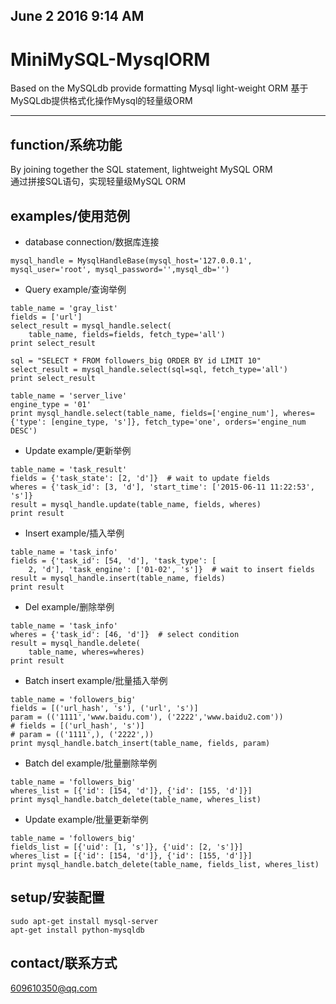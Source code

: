 ## June 2 2016 9:14 AM

# MiniMySQL-MysqlORM
Based on the MySQLdb provide formatting Mysql light-weight ORM
基于MySQLdb提供格式化操作Mysql的轻量级ORM

* * *

## function/系统功能

By joining together the SQL statement, lightweight MySQL ORM  
通过拼接SQL语句，实现轻量级MySQL ORM

## examples/使用范例

- database connection/数据库连接
```
mysql_handle = MysqlHandleBase(mysql_host='127.0.0.1', mysql_user='root', mysql_password='',mysql_db='')
```
- Query example/查询举例
```
table_name = 'gray_list'
fields = ['url']
select_result = mysql_handle.select(
    table_name, fields=fields, fetch_type='all')
print select_result
```
```
sql = "SELECT * FROM followers_big ORDER BY id LIMIT 10"
select_result = mysql_handle.select(sql=sql, fetch_type='all')
print select_result
```
```
table_name = 'server_live'
engine_type = '01'
print mysql_handle.select(table_name, fields=['engine_num'], wheres={'type': [engine_type, 's']}, fetch_type='one', orders='engine_num DESC')
```

- Update example/更新举例
```
table_name = 'task_result'
fields = {'task_state': [2, 'd']}  # wait to update fields
wheres = {'task_id': [3, 'd'], 'start_time': ['2015-06-11 11:22:53', 's']}
result = mysql_handle.update(table_name, fields, wheres)
print result
```

- Insert example/插入举例
```
table_name = 'task_info'
fields = {'task_id': [54, 'd'], 'task_type': [
    2, 'd'], 'task_engine': ['01-02', 's']}  # wait to insert fields
result = mysql_handle.insert(table_name, fields)
print result
```

- Del example/删除举例
```
table_name = 'task_info'
wheres = {'task_id': [46, 'd']}  # select condition
result = mysql_handle.delete(
    table_name, wheres=wheres)
print result
```

- Batch insert example/批量插入举例
```
table_name = 'followers_big'
fields = [('url_hash', 's'), ('url', 's')]
param = (('1111','www.baidu.com'), ('2222','www.baidu2.com'))
# fields = [('url_hash', 's')]
# param = (('1111',), ('2222',))
print mysql_handle.batch_insert(table_name, fields, param)
```

- Batch del example/批量删除举例
```
table_name = 'followers_big'
wheres_list = [{'id': [154, 'd']}, {'id': [155, 'd']}]
print mysql_handle.batch_delete(table_name, wheres_list)
```

- Update example/批量更新举例
```
table_name = 'followers_big'
fields_list = [{'uid': [1, 's']}, {'uid': [2, 's']}]
wheres_list = [{'id': [154, 'd']}, {'id': [155, 'd']}]
print mysql_handle.batch_delete(table_name, fields_list, wheres_list)
```

## setup/安装配置
```
sudo apt-get install mysql-server
apt-get install python-mysqldb
```

## contact/联系方式


609610350@qq.com
